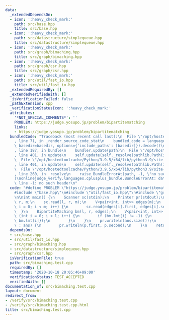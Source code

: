 ```yaml
---
data:
  _extendedDependsOn:
  - icon: ':heavy_check_mark:'
    path: src/base.hpp
    title: src/base.hpp
  - icon: ':heavy_check_mark:'
    path: src/datastructure/simplequeue.hpp
    title: src/datastructure/simplequeue.hpp
  - icon: ':heavy_check_mark:'
    path: src/graph/bimaching.hpp
    title: src/graph/bimaching.hpp
  - icon: ':heavy_check_mark:'
    path: src/graph/csr.hpp
    title: src/graph/csr.hpp
  - icon: ':heavy_check_mark:'
    path: src/util/fast_io.hpp
    title: src/util/fast_io.hpp
  _extendedRequiredBy: []
  _extendedVerifiedWith: []
  _isVerificationFailed: false
  _pathExtension: cpp
  _verificationStatusIcon: ':heavy_check_mark:'
  attributes:
    '*NOT_SPECIAL_COMMENTS*': ''
    PROBLEM: https://judge.yosupo.jp/problem/bipartitematching
    links:
    - https://judge.yosupo.jp/problem/bipartitematching
  bundledCode: "Traceback (most recent call last):\n  File \"/opt/hostedtoolcache/Python/3.9.5/x64/lib/python3.9/site-packages/onlinejudge_verify/documentation/build.py\"\
    , line 71, in _render_source_code_stat\n    bundled_code = language.bundle(stat.path,\
    \ basedir=basedir, options={'include_paths': [basedir]}).decode()\n  File \"/opt/hostedtoolcache/Python/3.9.5/x64/lib/python3.9/site-packages/onlinejudge_verify/languages/cplusplus.py\"\
    , line 187, in bundle\n    bundler.update(path)\n  File \"/opt/hostedtoolcache/Python/3.9.5/x64/lib/python3.9/site-packages/onlinejudge_verify/languages/cplusplus_bundle.py\"\
    , line 401, in update\n    self.update(self._resolve(pathlib.Path(included), included_from=path))\n\
    \  File \"/opt/hostedtoolcache/Python/3.9.5/x64/lib/python3.9/site-packages/onlinejudge_verify/languages/cplusplus_bundle.py\"\
    , line 401, in update\n    self.update(self._resolve(pathlib.Path(included), included_from=path))\n\
    \  File \"/opt/hostedtoolcache/Python/3.9.5/x64/lib/python3.9/site-packages/onlinejudge_verify/languages/cplusplus_bundle.py\"\
    , line 260, in _resolve\n    raise BundleErrorAt(path, -1, \"no such header\"\
    )\nonlinejudge_verify.languages.cplusplus_bundle.BundleErrorAt: datastructure/simplequeue.hpp:\
    \ line -1: no such header\n"
  code: "#define PROBLEM \"https://judge.yosupo.jp/problem/bipartitematching\"\n\n\
    #include \"base.hpp\"\n#include \"util/fast_io.hpp\"\n#include \"graph/bimaching.hpp\"\
    \n\nint main() {\n    Scanner sc(stdin);\n    Printer pr(stdout);\n    int l,\
    \ r, m;\n    sc.read(l, r, m);\n    V<pair<int, int>> edges(m);\n    for (int\
    \ i = 0; i < m; i++) {\n        sc.read(edges[i].first, edges[i].second);\n  \
    \  }\n    BipartiteMaching bm(l, r, edges);\n    V<pair<int, int>> ans;\n    for\
    \ (int i = 0; i < l; i++) {\n        if (bm.lmt[i] != -1) {\n            ans.push_back({i,\
    \ bm.lmt[i]});\n        }\n    }\n    pr.writeln(ans.size());\n    for (auto p\
    \ : ans) {\n        pr.writeln(p.first, p.second);\n    }\n    return 0;\n}\n"
  dependsOn:
  - src/base.hpp
  - src/util/fast_io.hpp
  - src/graph/bimaching.hpp
  - src/datastructure/simplequeue.hpp
  - src/graph/csr.hpp
  isVerificationFile: true
  path: src/bimaching.test.cpp
  requiredBy: []
  timestamp: '2020-10-18 20:05:46+09:00'
  verificationStatus: TEST_ACCEPTED
  verifiedWith: []
documentation_of: src/bimaching.test.cpp
layout: document
redirect_from:
- /verify/src/bimaching.test.cpp
- /verify/src/bimaching.test.cpp.html
title: src/bimaching.test.cpp
---
```

